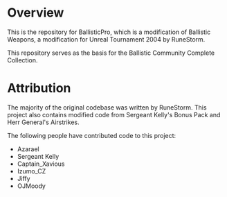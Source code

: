 # Overview

This is the repository for BallisticPro, which is a modification of Ballistic Weapons, a modification for Unreal Tournament 2004 by RuneStorm.

This repository serves as the basis for the Ballistic Community Complete Collection.

# Attribution

The majority of the original codebase was written by RuneStorm.
This project also contains modified code from Sergeant Kelly's Bonus Pack and Herr General's Airstrikes.

The following people have contributed code to this project:

- Azarael
- Sergeant Kelly
- Captain_Xavious
- Izumo_CZ
- Jiffy
- OJMoody

